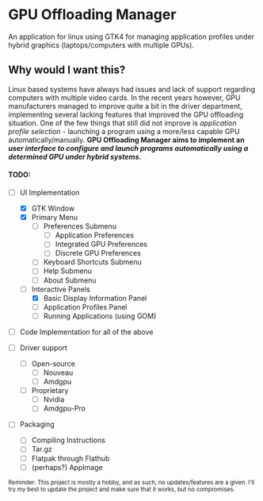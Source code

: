 # GPU Offloading Manager
An application for linux using GTK4 for managing application profiles under hybrid graphics (laptops/computers with multiple  GPUs).

## Why would I want this?
Linux based systems have always had issues and lack of support regarding computers with multiple video cards.
In the recent years however, GPU manufacturers managed to improve quite a bit in the driver department, implementing several lacking features that improved the GPU offloading situation.
One of the few things that still did not improve is *application profile selection* - launching a program using a more/less capable GPU automatically/manually.
**GPU Offloading Manager aims to implement an _user interface to configure and launch programs automatically using a determined GPU under hybrid systems._**

#### TODO:
- [ ] UI Implementation
    - [X] GTK Window
    - [X] Primary Menu
        - [ ] Preferences Submenu
            - [ ] Application Preferences
            - [ ] Integrated GPU Preferences
            - [ ] Discrete GPU Preferences
        - [ ] Keyboard Shortcuts Submenu
        - [ ] Help Submenu
        - [ ] About Submenu
    - [ ] Interactive Panels
        - [X] Basic Display Information Panel
        - [ ] Application Profiles Panel
        - [ ] Running Applications (using GOM)
    
- [ ] Code Implementation for all of the above
    
- [ ] Driver support
	- [ ] Open-source
		- [ ] Nouveau
		- [ ] Amdgpu
	- [ ] Proprietary
		- [ ] Nvidia
		- [ ] Amdgpu-Pro
		
- [ ] Packaging
    - [ ] Compiling Instructions
    - [ ] Tar.gz
    - [ ] Flatpak through Flathub
    - [ ] (perhaps?) AppImage

<sub>Reminder: This project is mostly a hobby, and as such, no updates/features are a given. I'll try my best to update the project and make sure that it works, but no compromises.</sub>
